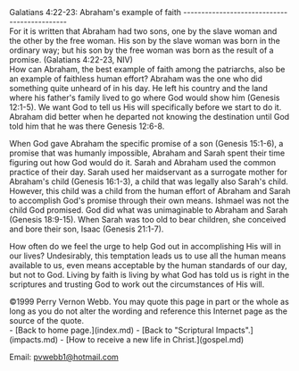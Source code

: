  <head> <title>(PVW) Galatians 4:22-23: Abraham's example of faith</title> <meta content="IE=9" http-equiv="X-UA-Compatible"></meta> <link href="css/page_style.css" rel="stylesheet" type="text/css"></link> </head><body><div class="page_style"> Galatians 4:22-23: Abraham's example of faith
---------------------------------------------

<div class="p">For it is written that Abraham had two sons, one by the slave woman and the other by the free woman. His son by the slave woman was born in the ordinary way; but his son by the free woman was born as the result of a promise. (Galatians 4:22-23, NIV)

</div>How can Abraham, the best example of faith among the patriarchs, also be an example of faithless human effort? Abraham was the one who did something quite unheard of in his day. He left his country and the land where his father's family lived to go where God would show him (Genesis 12:1-5). We want God to tell us His will specifically before we start to do it. Abraham did better when he departed not knowing the destination until God told him that he was there Genesis 12:6-8.

When God gave Abraham the specific promise of a son (Genesis 15:1-6), a promise that was humanly impossible, Abraham and Sarah spent their time figuring out how God would do it. Sarah and Abraham used the common practice of their day. Sarah used her maidservant as a surrogate mother for Abraham's child (Genesis 16:1-3), a child that was legally also Sarah's child. However, this child was a child from the human effort of Abraham and Sarah to accomplish God's promise through their own means. Ishmael was not the child God promised. God did what was unimaginable to Abraham and Sarah (Genesis 18:9-15). When Sarah was too old to bear children, she conceived and bore their son, Isaac (Genesis 21:1-7).

How often do we feel the urge to help God out in accomplishing His will in our lives? Undesirably, this temptation leads us to use all the human means available to us, even means acceptable by the human standards of our day, but not to God. Living by faith is living by what God has told us is right in the scriptures and trusting God to work out the circumstances of His will.

<div class="copy">©1999 Perry Vernon Webb. You may quote this page in part or the whole as long as you do not alter the wording and reference this Internet page as the source of the quote.</div>  </div>- [Back to home page.](index.md)
- [Back to "Scriptural Impacts".](impacts.md)
- [How to receive a new life in Christ.](gospel.md)

Email: [pvwebb1@hotmail.com](mailto:pvwebb1@hotmail.com)

